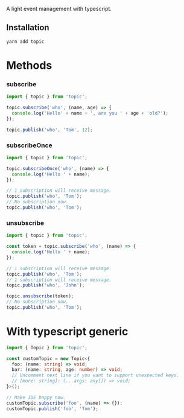 A light event management with typescript.

## Installation
````
yarn add topic
````

# Methods

### subscribe
```typescript
import { topic } from 'topic';

topic.subscribe('who', (name, age) => {
  console.log('Hello' + name + ', are you ' + age + 'old?');
});

topic.publish('who', 'Tom', 12);
```

### subscribeOnce
```typescript
import { topic } from 'topic';

topic.subscribeOnce('who', (name) => {
  console.log('Hello ' + name);
});

// 1 subscription will receive message.
topic.publish('who', 'Tom');
// No subscription now.
topic.publish('who', 'Tom');
```

### unsubscribe
```typescript
import { topic } from 'topic';

const token = topic.subscribe('who', (name) => {
  console.log('Hello ' + name);
});

// 1 subscription will receive message.
topic.publish('who', 'Tom');
// 1 subscription will receive message.
topic.publish('who', 'John');

topic.unsubscribe(token);
// No subscription now.
topic.publish('who', 'Tom');
```

# With typescript generic
```typescript
import { Topic } from 'topic';

const customTopic = new Topic<{
  foo: (name: string) => void;
  bar: (name: string, age: number) => void;
  // Uncomment next line if you want to support unexpected keys.
  // [more: string]: (...args: any[]) => void;
}>();

// Make IDE happy now.
customTopic.subscribe('foo', (name) => {});
customTopic.publish('foo', 'Tom');
```
